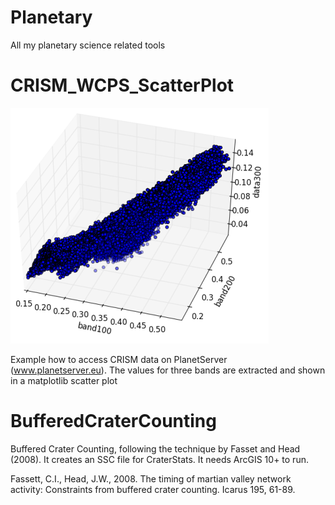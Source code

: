 # Planetary
All my planetary science related tools

# CRISM_WCPS_ScatterPlot
![ScatterPlot](https://raw.githubusercontent.com/jhpoosthoek/Planetary/master/CRISM_WCPS_ScatterPlot/scatter.png)

Example how to access CRISM data on PlanetServer (www.planetserver.eu). The values for three bands are extracted and shown in a matplotlib scatter plot

# BufferedCraterCounting
Buffered Crater Counting, following the technique by Fasset and Head (2008). It creates an SSC file for CraterStats. It needs ArcGIS 10+ to run.

Fassett, C.I., Head, J.W., 2008. The timing of martian valley network activity: Constraints from buffered crater counting. Icarus 195, 61-89.
